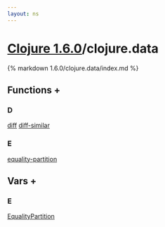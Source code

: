 ```yaml
---
layout: ns
---
```

# [Clojure 1.6.0](../)/clojure.data

{% markdown 1.6.0/clojure.data/index.md %}





## Functions <a id="ff">+</a>

<div id="fns" markdown="1">

### D
[diff](./diff/)
[diff-similar](./diff_DASH_similar/)

### E
[equality-partition](./equality_DASH_partition/)

</div>


## Vars <a id="vf">+</a>

<div id="vars" markdown="1">

### E
[EqualityPartition](./EqualityPartition/)

</div>
